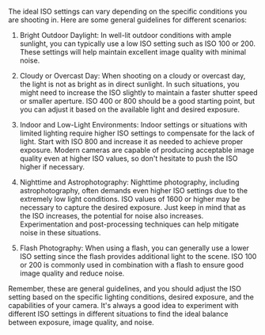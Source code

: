 The ideal ISO settings can vary depending on the specific conditions you are shooting in. Here are some general guidelines for different scenarios:

1. Bright Outdoor Daylight: In well-lit outdoor conditions with ample sunlight, you can typically use a low ISO setting such as ISO 100 or 200. These settings will help maintain excellent image quality with minimal noise.

2. Cloudy or Overcast Day: When shooting on a cloudy or overcast day, the light is not as bright as in direct sunlight. In such situations, you might need to increase the ISO slightly to maintain a faster shutter speed or smaller aperture. ISO 400 or 800 should be a good starting point, but you can adjust it based on the available light and desired exposure.

3. Indoor and Low-Light Environments: Indoor settings or situations with limited lighting require higher ISO settings to compensate for the lack of light. Start with ISO 800 and increase it as needed to achieve proper exposure. Modern cameras are capable of producing acceptable image quality even at higher ISO values, so don't hesitate to push the ISO higher if necessary.

4. Nighttime and Astrophotography: Nighttime photography, including astrophotography, often demands even higher ISO settings due to the extremely low light conditions. ISO values of 1600 or higher may be necessary to capture the desired exposure. Just keep in mind that as the ISO increases, the potential for noise also increases. Experimentation and post-processing techniques can help mitigate noise in these situations.

5. Flash Photography: When using a flash, you can generally use a lower ISO setting since the flash provides additional light to the scene. ISO 100 or 200 is commonly used in combination with a flash to ensure good image quality and reduce noise.

Remember, these are general guidelines, and you should adjust the ISO setting based on the specific lighting conditions, desired exposure, and the capabilities of your camera. It's always a good idea to experiment with different ISO settings in different situations to find the ideal balance between exposure, image quality, and noise.